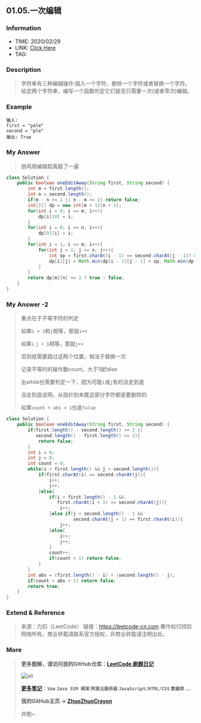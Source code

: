 ## 01.05.一次编辑

### Information

* TIME: 2020/02/29
* LINK: [Click Here](http://)
* TAG: 

### Description

> 字符串有三种编辑操作:插入一个字符、删除一个字符或者替换一个字符。 给定两个字符串，编写一个函数判定它们是否只需要一次(或者零次)编辑。

### Example

```text
输入: 
first = "pale"
second = "ple"
输出: True
```

### My Answer

> 弱鸡用编辑距离敲了一遍

```java
class Solution {
    public boolean oneEditAway(String first, String second) {
        int m = first.length();
        int n = second.length();
        if(m - n >= 2 || n - m >= 2) return false;
        int[][] dp = new int[m + 1][n + 1];
        for(int i = 0; i <= m; i++){
            dp[i][0] = i;
        }
        for(int i = 0; i <= n; i++){
            dp[0][i] = i;
        }
        for(int i = 1; i <= m; i++){
            for(int j = 1; j <= n; j++){
                int op = first.charAt(i - 1) == second.charAt(j - 1)? 0 : 1;
                dp[i][j] = Math.min(dp[i - 1][j - 1] + op, Math.min(dp[i - 1][j] + 1, dp[i][j - 1] + 1));
            }
        }
        return dp[m][n] <= 1 ? true : false;
    }
}
```

### My Answer -2

>重点在于不等字符的判定
>
>如果`i + 1`和`j`相等，那就`i++`
>
>如果`i` `j + 1`相等，那就`j++`
>
>否则就需要跳过这两个位置，相当于替换一次
>
>记录不等时的操作数count，大于1就false
>
>出while也需要判定一下，因为可能`i`或`j`有的没走到底
>
>没走到底说明，从指针到末尾这部分字符都是要删除的
>
>如果`count + abs > 1`也是`false`

```java
class Solution {
    public boolean oneEditAway(String first, String second) {
        if(first.length() - second.length() >= 2 || 
           second.length() - first.length() >= 2){
            return false;
        }
        int i = 0;
        int j = 0;
        int count = 0;
        while(i < first.length() && j < second.length()){
            if(first.charAt(i) == second.charAt(j)){
                i++;
                j++;
            }else{
                if(i < first.length() - 1 && 
                   first.charAt(i + 1) == second.charAt(j)){
                    i++;
                }else if(j < second.length() - 1 && 
                         second.charAt(j + 1) == first.charAt(i)){
                    j++;
                }else{
                    i++;
                    j++;
                }
                count++;
                if(count > 1) return false;
            }
        }
        int abs = (first.length() - i) + (second.length() - j);
        if(count + abs > 1) return false;
        return true;
    }
}
```





### Extend & Reference

> 来源：力扣（LeetCode）
> 链接：https://leetcode-cn.com
> 著作权归领扣网络所有。商业转载请联系官方授权，非商业转载请注明出处。

### More

> **更多题解，请访问我的GitHub仓库：[LeetCode 刷题日记](https://github.com/ZhuoZhuoCrayon/my-Nodes/blob/master/Daily/README_2020.md)**
>
> ![alt](https://raw.githubusercontent.com/ZhuoZhuoCrayon/my-Nodes/master/Daily/img/mynode.png)
>
> [**更多笔记**](https://github.com/ZhuoZhuoCrayon/my-Nodes)：**`Vue` `Java SSM 框架` `阿里云服务器` `JavaScript/HTML/CSS`   `数据库` ...**
>
> **我的GitHub主页 -> [ZhuoZhuoCrayon](https://github.com/ZhuoZhuoCrayon)**
>
> 共勉~

